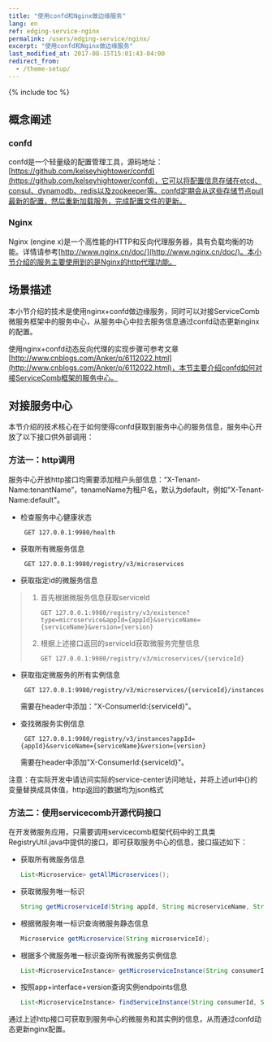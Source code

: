 ```yaml
---
title: "使用confd和Nginx做边缘服务"
lang: en
ref: edging-service-nginx
permalink: /users/edging-service/nginx/
excerpt: "使用confd和Nginx做边缘服务"
last_modified_at: 2017-08-15T15:01:43-04:00
redirect_from:
  - /theme-setup/
---
```


{% include toc %}
## 概念阐述

### **confd**

confd是一个轻量级的配置管理工具，源码地址：[https://github.com/kelseyhightower/confd](https://github.com/kelseyhightower/confd)，它可以将配置信息存储在etcd、consul、dynamodb、redis以及zookeeper等。confd定期会从这些存储节点pull最新的配置，然后重新加载服务，完成配置文件的更新。

### **Nginx**

Nginx \(engine x\)是一个高性能的HTTP和反向代理服务器，具有负载均衡的功能。详情请参考[http://www.nginx.cn/doc/](http://www.nginx.cn/doc/)。本小节介绍的服务主要使用到的是Nginx的http代理功能。

## 场景描述

本小节介绍的技术是使用nginx+confd做边缘服务，同时可以对接ServiceComb微服务框架中的服务中心，从服务中心中拉去服务信息通过confd动态更新nginx的配置。

使用nginx+confd动态反向代理的实现步骤可参考文章[http://www.cnblogs.com/Anker/p/6112022.html](http://www.cnblogs.com/Anker/p/6112022.html)，本节主要介绍confd如何对接ServiceComb框架的服务中心。

## 对接服务中心

本节介绍的技术核心在于如何使得confd获取到服务中心的服务信息，服务中心开放了以下接口供外部调用：

### **方法一：http调用**

服务中心开放http接口均需要添加租户头部信息：“X-Tenant-Name:tenantName”，tenameName为租户名，默认为default，例如"X-Tenant-Name:default"。

* 检查服务中心健康状态

  ```http
   GET 127.0.0.1:9980/health
  ```

* 获取所有微服务信息

  ```http
   GET 127.0.0.1:9980/registry/v3/microservices
  ```

* 获取指定id的微服务信息

> 1. 首先根据微服务信息获取serviceId
>
>    ```http
>    GET 127.0.0.1:9980/registry/v3/existence?type=microservice&appId={appId}&serviceName={serviceName}&version={version}
>    ```
>
> 2. 根据上述接口返回的serviceId获取微服务完整信息
>
>    ```http
>    GET 127.0.0.1:9980/registry/v3/microservices/{serviceId}
>    ```

* 获取指定微服务的所有实例信息

  ```http
   GET 127.0.0.1:9980/registry/v3/microservices/{serviceId}/instances
  ```
   需要在header中添加："X-ConsumerId:{serviceId}"。

* 查找微服务实例信息

  ```http
   GET 127.0.0.1:9980/registry/v3/instances?appId={appId}&serviceName={serviceName}&version={version}
  ```
   需要在header中添加"X-ConsumerId:{serviceId}"。

注意：在实际开发中请访问实际的service-center访问地址，并将上述url中{}的变量替换成具体值，http返回的数据均为json格式

### **方法二：使用servicecomb开源代码接口**

在开发微服务应用，只需要调用servicecomb框架代码中的工具类RegistryUtil.java中提供的接口，即可获取服务中心的信息，接口描述如下：

* 获取所有微服务信息
   ```java
   List<Microservice> getAllMicroservices();
   ```

* 获取微服务唯一标识
   ```java
   String getMicroserviceId(String appId, String microserviceName, String versionRule);
   ```

* 根据微服务唯一标识查询微服务静态信息 
   ```java
   Microservice getMicroservice(String microserviceId);
   ```

* 根据多个微服务唯一标识查询所有微服务实例信息
   ```java
   List<MicroserviceInstance> getMicroserviceInstance(String consumerId, String providerId);
   ```
* 按照app+interface+version查询实例endpoints信息  
   ```java
   List<MicroserviceInstance> findServiceInstance(String consumerId, String appId, String serviceName,String versionRule);
   ```

通过上述http接口可获取到服务中心的微服务和其实例的信息，从而通过confd动态更新nginx配置。
